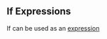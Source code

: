 ## If Expressions

If can be used as an [expression](https://kotlinlang.org/docs/reference/control-flow.html#if-expression)

